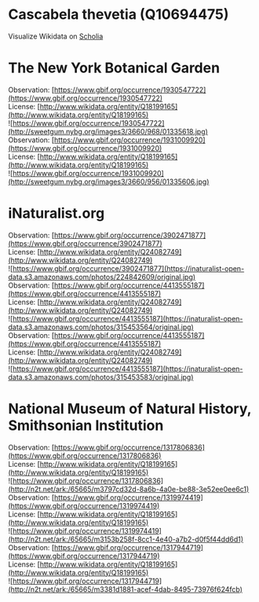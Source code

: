
Cascabela thevetia (Q10694475)
==============================
  
Visualize Wikidata on [Scholia](https://scholia.toolforge.org/taxon/Q10694475)
# The New York Botanical Garden
  
Observation: [https://www.gbif.org/occurrence/1930547722](https://www.gbif.org/occurrence/1930547722)  
License: [http://www.wikidata.org/entity/Q18199165](http://www.wikidata.org/entity/Q18199165)  
![https://www.gbif.org/occurrence/1930547722](http://sweetgum.nybg.org/images3/3660/968/01335618.jpg)  
Observation: [https://www.gbif.org/occurrence/1931009920](https://www.gbif.org/occurrence/1931009920)  
License: [http://www.wikidata.org/entity/Q18199165](http://www.wikidata.org/entity/Q18199165)  
![https://www.gbif.org/occurrence/1931009920](http://sweetgum.nybg.org/images3/3660/956/01335606.jpg)
# iNaturalist.org
  
Observation: [https://www.gbif.org/occurrence/3902471877](https://www.gbif.org/occurrence/3902471877)  
License: [http://www.wikidata.org/entity/Q24082749](http://www.wikidata.org/entity/Q24082749)  
![https://www.gbif.org/occurrence/3902471877](https://inaturalist-open-data.s3.amazonaws.com/photos/224842609/original.jpg)  
Observation: [https://www.gbif.org/occurrence/4413555187](https://www.gbif.org/occurrence/4413555187)  
License: [http://www.wikidata.org/entity/Q24082749](http://www.wikidata.org/entity/Q24082749)  
![https://www.gbif.org/occurrence/4413555187](https://inaturalist-open-data.s3.amazonaws.com/photos/315453564/original.jpg)  
Observation: [https://www.gbif.org/occurrence/4413555187](https://www.gbif.org/occurrence/4413555187)  
License: [http://www.wikidata.org/entity/Q24082749](http://www.wikidata.org/entity/Q24082749)  
![https://www.gbif.org/occurrence/4413555187](https://inaturalist-open-data.s3.amazonaws.com/photos/315453583/original.jpg)
# National Museum of Natural History, Smithsonian Institution
  
Observation: [https://www.gbif.org/occurrence/1317806836](https://www.gbif.org/occurrence/1317806836)  
License: [http://www.wikidata.org/entity/Q18199165](http://www.wikidata.org/entity/Q18199165)  
![https://www.gbif.org/occurrence/1317806836](http://n2t.net/ark:/65665/m3797cd32d-8a6b-4a0e-be88-3e52ee0ee6c1)  
Observation: [https://www.gbif.org/occurrence/1319974419](https://www.gbif.org/occurrence/1319974419)  
License: [http://www.wikidata.org/entity/Q18199165](http://www.wikidata.org/entity/Q18199165)  
![https://www.gbif.org/occurrence/1319974419](http://n2t.net/ark:/65665/m3153b258f-8cc1-4e40-a7b2-d0f5f44dd6d1)  
Observation: [https://www.gbif.org/occurrence/1317944719](https://www.gbif.org/occurrence/1317944719)  
License: [http://www.wikidata.org/entity/Q18199165](http://www.wikidata.org/entity/Q18199165)  
![https://www.gbif.org/occurrence/1317944719](http://n2t.net/ark:/65665/m3381d1881-acef-4dab-8495-73976f624fcb)